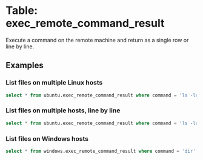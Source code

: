 # Table: exec_remote_command_result

Execute a command on the remote machine and return as a single row or line by line.

## Examples

### List files on multiple Linux hosts

```sql
select * from ubuntu.exec_remote_command_result where command = 'ls -la'
```

### List files on multiple hosts, line by line

```sql
select * from ubuntu.exec_remote_command_result where command = 'ls -la' and line_by_line order by _ctx ->> 'connection_name', line_number
```

### List files on Windows hosts

```sql
select * from windows.exec_remote_command_result where command = 'dir'
```
